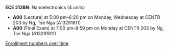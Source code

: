 **ECE 212BN**: Nanoelectronics (4 units)

- **A00** (Lecture) at 5:00 pm–6:20 pm on Monday, Wednesday at CENTR 203 by Ng, Tse Nga (A13291811)
- **A00** (Final Exam) at 7:00 pm–9:59 pm on Monday at CENTR 203 by Ng, Tse Nga (A13291811)

[Enrollment numbers over time](./ECE212BN.tsv)
